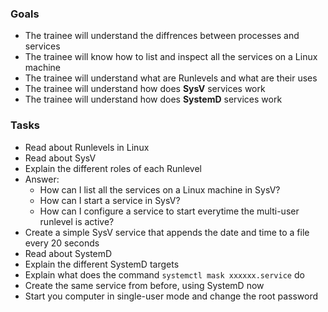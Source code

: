 
### Goals
- The trainee will understand the diffrences between processes and services
- The trainee will know how to list and inspect all the services on a Linux machine
- The trainee will understand what are Runlevels and what are their uses
- The trainee will understand how does **SysV** services work
- The trainee will understand how does **SystemD** services work


### Tasks
- Read about Runlevels in Linux
- Read about SysV
- Explain the different roles of each Runlevel
- Answer:
  - How can I list all the services on a Linux machine in SysV?
  - How can I start a service in SysV?
  - How can I configure a service to start everytime the multi-user runlevel is active?
- Create a simple SysV service that appends the date and time to a file every 20 seconds
- Read about SystemD
- Explain the different SystemD targets
- Explain what does the command `systemctl mask xxxxxx.service` do
- Create the same service from before, using SystemD now
- Start you computer in single-user mode and change the root password